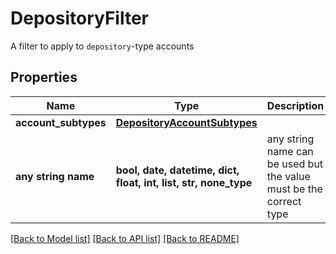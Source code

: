 # DepositoryFilter

A filter to apply to `depository`-type accounts

## Properties
Name | Type | Description | Notes
------------ | ------------- | ------------- | -------------
**account_subtypes** | [**DepositoryAccountSubtypes**](DepositoryAccountSubtypes.md) |  | 
**any string name** | **bool, date, datetime, dict, float, int, list, str, none_type** | any string name can be used but the value must be the correct type | [optional]

[[Back to Model list]](../README.md#documentation-for-models) [[Back to API list]](../README.md#documentation-for-api-endpoints) [[Back to README]](../README.md)


